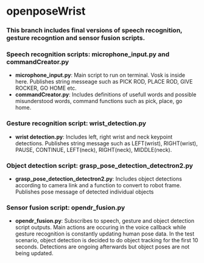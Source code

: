 # openposeWrist


### This branch includes final versions of speech recognition, gesture recogntion and sensor fusion scripts. 

### Speech recognition scripts: microphone_input.py  and commandCreator.py 
  - **microphone_input.py**: Main script to run on terminal. Vosk is inside here. Publishes string messeage such as PICK ROD, PLACE ROD, GIVE ROCKER, GO HOME etc. 
  - **commandCreator.py**: Includes definitions of usefull words and possible misunderstood words, command functions such as pick, place, go home. 
### Gesture recognition script: wrist_detection.py
  - **wrist detection.py**: Includes left, right wrist and neck keypoint detections. Publishes string message such as LEFT(wrist), RIGHT(wrist), PAUSE, CONTINUE, LEFT(neck), RIGHT(neck), MIDDLE(neck).

### Object detection script: grasp_pose_detection_detectron2.py
   - **grasp_pose_detection_detectron2.py**: Includes object detections according to camera link and a function to convert to robot frame. Publishes pose message of detected individual objects 
        
### Sensor fusion script: opendr_fusion.py    
   - **opendr_fusion.py**: Subscribes to speech, gesture and object detection script outputs. Main actions are occuring in the voice callback while gesture recognition is constantly updating human pose data. In the test scenario, object detection is decided to do object tracking for the first 10 seconds. Detections are ongoing afterwards but object poses are not being updated. 
 
